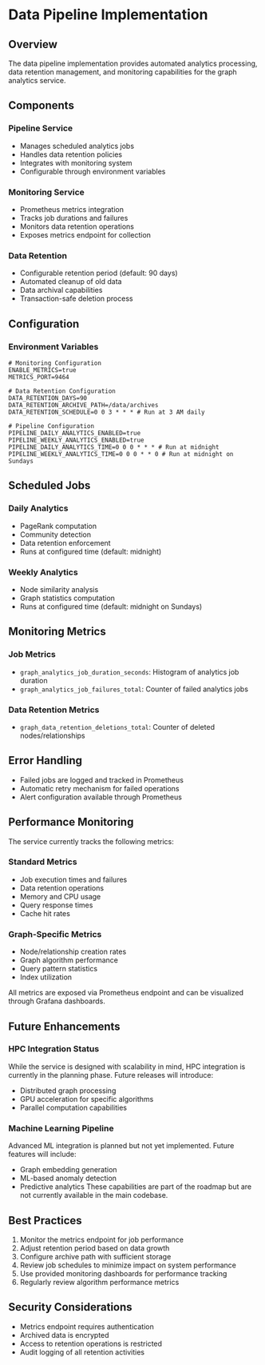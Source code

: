 # Data Pipeline Implementation

## Overview
The data pipeline implementation provides automated analytics processing, data retention management, and monitoring capabilities for the graph analytics service.

## Components

### Pipeline Service
- Manages scheduled analytics jobs
- Handles data retention policies
- Integrates with monitoring system
- Configurable through environment variables

### Monitoring Service
- Prometheus metrics integration
- Tracks job durations and failures
- Monitors data retention operations
- Exposes metrics endpoint for collection

### Data Retention
- Configurable retention period (default: 90 days)
- Automated cleanup of old data
- Data archival capabilities
- Transaction-safe deletion process

## Configuration

### Environment Variables

```env
# Monitoring Configuration
ENABLE_METRICS=true
METRICS_PORT=9464

# Data Retention Configuration
DATA_RETENTION_DAYS=90
DATA_RETENTION_ARCHIVE_PATH=/data/archives
DATA_RETENTION_SCHEDULE=0 0 3 * * * # Run at 3 AM daily

# Pipeline Configuration
PIPELINE_DAILY_ANALYTICS_ENABLED=true
PIPELINE_WEEKLY_ANALYTICS_ENABLED=true
PIPELINE_DAILY_ANALYTICS_TIME=0 0 0 * * * # Run at midnight
PIPELINE_WEEKLY_ANALYTICS_TIME=0 0 0 * * 0 # Run at midnight on Sundays
```

## Scheduled Jobs

### Daily Analytics
- PageRank computation
- Community detection
- Data retention enforcement
- Runs at configured time (default: midnight)

### Weekly Analytics
- Node similarity analysis
- Graph statistics computation
- Runs at configured time (default: midnight on Sundays)

## Monitoring Metrics

### Job Metrics
- `graph_analytics_job_duration_seconds`: Histogram of analytics job duration
- `graph_analytics_job_failures_total`: Counter of failed analytics jobs

### Data Retention Metrics
- `graph_data_retention_deletions_total`: Counter of deleted nodes/relationships

## Error Handling
- Failed jobs are logged and tracked in Prometheus
- Automatic retry mechanism for failed operations
- Alert configuration available through Prometheus

## Performance Monitoring
The service currently tracks the following metrics:

### Standard Metrics
- Job execution times and failures
- Data retention operations
- Memory and CPU usage
- Query response times
- Cache hit rates

### Graph-Specific Metrics
- Node/relationship creation rates
- Graph algorithm performance
- Query pattern statistics
- Index utilization

All metrics are exposed via Prometheus endpoint and can be visualized through Grafana dashboards.

## Future Enhancements

### HPC Integration Status
While the service is designed with scalability in mind, HPC integration is currently in the planning phase. Future releases will introduce:
- Distributed graph processing
- GPU acceleration for specific algorithms
- Parallel computation capabilities

### Machine Learning Pipeline
Advanced ML integration is planned but not yet implemented. Future features will include:
- Graph embedding generation
- ML-based anomaly detection
- Predictive analytics
These capabilities are part of the roadmap but are not currently available in the main codebase.

## Best Practices
1. Monitor the metrics endpoint for job performance
2. Adjust retention period based on data growth
3. Configure archive path with sufficient storage
4. Review job schedules to minimize impact on system performance
5. Use provided monitoring dashboards for performance tracking
6. Regularly review algorithm performance metrics

## Security Considerations
- Metrics endpoint requires authentication
- Archived data is encrypted
- Access to retention operations is restricted
- Audit logging of all retention activities